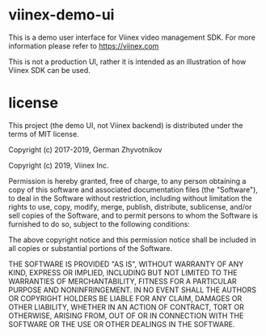 # viinex-demo-ui

This is a demo user interface for Viinex video management SDK. For more information please refer to https://viinex.com

This is not a production UI, rather it is intended as an illustration of how Viinex SDK can be used.

# license 
This project (the demo UI, not Viinex backend) is distributed under the terms of MIT license.

Copyright (c) 2017-2019, German Zhyvotnikov

Copyright (c) 2019, Viinex Inc.

Permission is hereby granted, free of charge, to any person obtaining a copy of this software and associated documentation files (the "Software"), to deal in the Software without restriction, including without limitation the rights to use, copy, modify, merge, publish, distribute, sublicense, and/or sell copies of the Software, and to permit persons to whom the Software is furnished to do so, subject to the following conditions:

The above copyright notice and this permission notice shall be included in all copies or substantial portions of the Software.

THE SOFTWARE IS PROVIDED "AS IS", WITHOUT WARRANTY OF ANY KIND, EXPRESS OR IMPLIED, INCLUDING BUT NOT LIMITED TO THE WARRANTIES OF MERCHANTABILITY, FITNESS FOR A PARTICULAR PURPOSE AND NONINFRINGEMENT. IN NO EVENT SHALL THE AUTHORS OR COPYRIGHT HOLDERS BE LIABLE FOR ANY CLAIM, DAMAGES OR OTHER LIABILITY, WHETHER IN AN ACTION OF CONTRACT, TORT OR OTHERWISE, ARISING FROM, OUT OF OR IN CONNECTION WITH THE SOFTWARE OR THE USE OR OTHER DEALINGS IN THE SOFTWARE.
